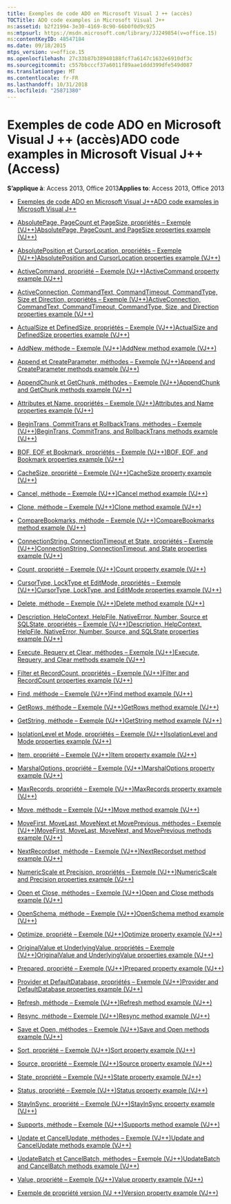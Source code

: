 ```yaml
---
title: Exemples de code ADO en Microsoft Visual J ++ (accès)
TOCTitle: ADO code examples in Microsoft Visual J++
ms:assetid: b2f21994-3e30-4169-8c90-66b0f0d9c925
ms:mtpsurl: https://msdn.microsoft.com/library/JJ249854(v=office.15)
ms:contentKeyID: 48547184
ms.date: 09/18/2015
mtps_version: v=office.15
ms.openlocfilehash: 27c33b87b38940188fcf7a6147c1632e6910df3c
ms.sourcegitcommit: c557bbcccf37a6011f89aae1ddd399dfe549d087
ms.translationtype: MT
ms.contentlocale: fr-FR
ms.lasthandoff: 10/31/2018
ms.locfileid: "25871380"
---
```

# <a name="ado-code-examples-in-microsoft-visual-j-access"></a><span data-ttu-id="5a270-102">Exemples de code ADO en Microsoft Visual J ++ (accès)</span><span class="sxs-lookup"><span data-stu-id="5a270-102">ADO code examples in Microsoft Visual J++ (Access)</span></span>


<span data-ttu-id="5a270-103">**S’applique à**: Access 2013, Office 2013</span><span class="sxs-lookup"><span data-stu-id="5a270-103">**Applies to**: Access 2013, Office 2013</span></span>

  - [<span data-ttu-id="5a270-104">Exemples de code ADO en Microsoft Visual J++</span><span class="sxs-lookup"><span data-stu-id="5a270-104">ADO code examples in Microsoft Visual J++</span></span>](ado-code-examples-in-microsoft-visual-j.md)

  - [<span data-ttu-id="5a270-105">AbsolutePage, PageCount et PageSize, propriétés – Exemple (VJ++)</span><span class="sxs-lookup"><span data-stu-id="5a270-105">AbsolutePage, PageCount, and PageSize properties example (VJ++)</span></span>](absolutepage-pagecount-and-pagesize-properties-example-vj.md)

  - [<span data-ttu-id="5a270-106">AbsolutePosition et CursorLocation, propriétés – Exemple (VJ++)</span><span class="sxs-lookup"><span data-stu-id="5a270-106">AbsolutePosition and CursorLocation properties example (VJ++)</span></span>](absoluteposition-and-cursorlocation-properties-example-vj.md)

  - [<span data-ttu-id="5a270-107">ActiveCommand, propriété – Exemple (VJ++)</span><span class="sxs-lookup"><span data-stu-id="5a270-107">ActiveCommand property example (VJ++)</span></span>](activecommand-property-example-vj.md)

  - [<span data-ttu-id="5a270-108">ActiveConnection, CommandText, CommandTimeout, CommandType, Size et Direction, propriétés – Exemple (VJ++)</span><span class="sxs-lookup"><span data-stu-id="5a270-108">ActiveConnection, CommandText, CommandTimeout, CommandType, Size, and Direction properties example (VJ++)</span></span>](activeconnection-commandtext-commandtimeout-commandtype-size-and-direction-properties-example-vj.md)

  - [<span data-ttu-id="5a270-109">ActualSize et DefinedSize, propriétés – Exemple (VJ++)</span><span class="sxs-lookup"><span data-stu-id="5a270-109">ActualSize and DefinedSize properties example (VJ++)</span></span>](actualsize-and-definedsize-properties-example-vj.md)

  - [<span data-ttu-id="5a270-110">AddNew, méthode – Exemple (VJ++)</span><span class="sxs-lookup"><span data-stu-id="5a270-110">AddNew method example (VJ++)</span></span>](addnew-method-example-vj.md)

  - [<span data-ttu-id="5a270-111">Append et CreateParameter, méthodes – Exemple (VJ++)</span><span class="sxs-lookup"><span data-stu-id="5a270-111">Append and CreateParameter methods example (VJ++)</span></span>](append-and-createparameter-methods-example-vj.md)

  - [<span data-ttu-id="5a270-112">AppendChunk et GetChunk, méthodes – Exemple (VJ++)</span><span class="sxs-lookup"><span data-stu-id="5a270-112">AppendChunk and GetChunk methods example (VJ++)</span></span>](appendchunk-and-getchunk-methods-example-vj.md)

  - [<span data-ttu-id="5a270-113">Attributes et Name, propriétés – Exemple (VJ++)</span><span class="sxs-lookup"><span data-stu-id="5a270-113">Attributes and Name properties example (VJ++)</span></span>](attributes-and-name-properties-example-vj.md)

  - [<span data-ttu-id="5a270-114">BeginTrans, CommitTrans et RollbackTrans, méthodes – Exemple (VJ++)</span><span class="sxs-lookup"><span data-stu-id="5a270-114">BeginTrans, CommitTrans, and RollbackTrans methods example (VJ++)</span></span>](begintrans-committrans-and-rollbacktrans-methods-example-vj.md)

  - [<span data-ttu-id="5a270-115">BOF, EOF et Bookmark, propriétés – Exemple (VJ++)</span><span class="sxs-lookup"><span data-stu-id="5a270-115">BOF, EOF, and Bookmark properties example (VJ++)</span></span>](bof-eof-and-bookmark-properties-example-vj.md)

  - [<span data-ttu-id="5a270-116">CacheSize, propriété – Exemple (VJ++)</span><span class="sxs-lookup"><span data-stu-id="5a270-116">CacheSize property example (VJ++)</span></span>](cachesize-property-example-vj.md)

  - [<span data-ttu-id="5a270-117">Cancel, méthode – Exemple (VJ++)</span><span class="sxs-lookup"><span data-stu-id="5a270-117">Cancel method example (VJ++)</span></span>](cancel-method-example-vj.md)

  - [<span data-ttu-id="5a270-118">Clone, méthode – Exemple (VJ++)</span><span class="sxs-lookup"><span data-stu-id="5a270-118">Clone method example (VJ++)</span></span>](clone-method-example-vj.md)

  - [<span data-ttu-id="5a270-119">CompareBookmarks, méthode – Exemple (VJ++)</span><span class="sxs-lookup"><span data-stu-id="5a270-119">CompareBookmarks method example (VJ++)</span></span>](comparebookmarks-method-example-vj.md)

  - [<span data-ttu-id="5a270-120">ConnectionString, ConnectionTimeout et State, propriétés – Exemple (VJ++)</span><span class="sxs-lookup"><span data-stu-id="5a270-120">ConnectionString, ConnectionTimeout, and State properties example (VJ++)</span></span>](connectionstring-connectiontimeout-and-state-properties-example-vj.md)

  - [<span data-ttu-id="5a270-121">Count, propriété – Exemple (VJ++)</span><span class="sxs-lookup"><span data-stu-id="5a270-121">Count property example (VJ++)</span></span>](count-property-example-vj.md)

  - [<span data-ttu-id="5a270-122">CursorType, LockType et EditMode, propriétés – Exemple (VJ++)</span><span class="sxs-lookup"><span data-stu-id="5a270-122">CursorType, LockType, and EditMode properties example (VJ++)</span></span>](cursortype-locktype-and-editmode-properties-example-vj.md)

  - [<span data-ttu-id="5a270-123">Delete, méthode – Exemple (VJ++)</span><span class="sxs-lookup"><span data-stu-id="5a270-123">Delete method example (VJ++)</span></span>](delete-method-example-vj.md)

  - [<span data-ttu-id="5a270-124">Description, HelpContext, HelpFile, NativeError, Number, Source et SQLState, propriétés – Exemple (VJ++)</span><span class="sxs-lookup"><span data-stu-id="5a270-124">Description, HelpContext, HelpFile, NativeError, Number, Source, and SQLState properties example (VJ++)</span></span>](description-helpcontext-helpfile-nativeerror-number-source-and-sqlstate-properties-example-vj.md)

  - [<span data-ttu-id="5a270-125">Execute, Requery et Clear, méthodes – Exemple (VJ++)</span><span class="sxs-lookup"><span data-stu-id="5a270-125">Execute, Requery, and Clear methods example (VJ++)</span></span>](execute-requery-and-clear-methods-example-vj.md)

  - [<span data-ttu-id="5a270-126">Filter et RecordCount, propriétés – Exemple (VJ++)</span><span class="sxs-lookup"><span data-stu-id="5a270-126">Filter and RecordCount properties example (VJ++)</span></span>](filter-and-recordcount-properties-example-vj.md)

  - [<span data-ttu-id="5a270-127">Find, méthode – Exemple (VJ++)</span><span class="sxs-lookup"><span data-stu-id="5a270-127">Find method example (VJ++)</span></span>](find-method-example-vj.md)

  - [<span data-ttu-id="5a270-128">GetRows, méthode – Exemple (VJ++)</span><span class="sxs-lookup"><span data-stu-id="5a270-128">GetRows method example (VJ++)</span></span>](getrows-method-example-vj.md)

  - [<span data-ttu-id="5a270-129">GetString, méthode – Exemple (VJ++)</span><span class="sxs-lookup"><span data-stu-id="5a270-129">GetString method example (VJ++)</span></span>](getstring-method-example-vj.md)

  - [<span data-ttu-id="5a270-130">IsolationLevel et Mode, propriétés – Exemple (VJ++)</span><span class="sxs-lookup"><span data-stu-id="5a270-130">IsolationLevel and Mode properties example (VJ++)</span></span>](isolationlevel-and-mode-properties-example-vj.md)

  - [<span data-ttu-id="5a270-131">Item, propriété – Exemple (VJ++)</span><span class="sxs-lookup"><span data-stu-id="5a270-131">Item property example (VJ++)</span></span>](item-property-example-vj.md)

  - [<span data-ttu-id="5a270-132">MarshalOptions, propriété – Exemple (VJ++)</span><span class="sxs-lookup"><span data-stu-id="5a270-132">MarshalOptions property example (VJ++)</span></span>](marshaloptions-property-example-vj.md)

  - [<span data-ttu-id="5a270-133">MaxRecords, propriété – Exemple (VJ++)</span><span class="sxs-lookup"><span data-stu-id="5a270-133">MaxRecords property example (VJ++)</span></span>](maxrecords-property-example-vj.md)

  - [<span data-ttu-id="5a270-134">Move, méthode – Exemple (VJ++)</span><span class="sxs-lookup"><span data-stu-id="5a270-134">Move method example (VJ++)</span></span>](move-method-example-vj.md)

  - [<span data-ttu-id="5a270-135">MoveFirst, MoveLast, MoveNext et MovePrevious, méthodes – Exemple (VJ++)</span><span class="sxs-lookup"><span data-stu-id="5a270-135">MoveFirst, MoveLast, MoveNext, and MovePrevious methods example (VJ++)</span></span>](movefirst-movelast-movenext-and-moveprevious-methods-example-vj.md)

  - [<span data-ttu-id="5a270-136">NextRecordset, méthode – Exemple (VJ++)</span><span class="sxs-lookup"><span data-stu-id="5a270-136">NextRecordset method example (VJ++)</span></span>](nextrecordset-method-example-vj.md)

  - [<span data-ttu-id="5a270-137">NumericScale et Precision, propriétés – Exemple (VJ++)</span><span class="sxs-lookup"><span data-stu-id="5a270-137">NumericScale and Precision properties example (VJ++)</span></span>](numericscale-and-precision-properties-example-vj.md)

  - [<span data-ttu-id="5a270-138">Open et Close, méthodes – Exemple (VJ++)</span><span class="sxs-lookup"><span data-stu-id="5a270-138">Open and Close methods example (VJ++)</span></span>](open-and-close-methods-example-vj.md)

  - [<span data-ttu-id="5a270-139">OpenSchema, méthode – Exemple (VJ++)</span><span class="sxs-lookup"><span data-stu-id="5a270-139">OpenSchema method example (VJ++)</span></span>](openschema-method-example-vj.md)

  - [<span data-ttu-id="5a270-140">Optimize, propriété – Exemple (VJ++)</span><span class="sxs-lookup"><span data-stu-id="5a270-140">Optimize property example (VJ++)</span></span>](optimize-property-example-vj.md)

  - [<span data-ttu-id="5a270-141">OriginalValue et UnderlyingValue, propriétés – Exemple (VJ++)</span><span class="sxs-lookup"><span data-stu-id="5a270-141">OriginalValue and UnderlyingValue properties example (VJ++)</span></span>](originalvalue-and-underlyingvalue-properties-example-vj.md)

  - [<span data-ttu-id="5a270-142">Prepared, propriété – Exemple (VJ++)</span><span class="sxs-lookup"><span data-stu-id="5a270-142">Prepared property example (VJ++)</span></span>](prepared-property-example-vj.md)

  - [<span data-ttu-id="5a270-143">Provider et DefaultDatabase, propriétés – Exemple (VJ++)</span><span class="sxs-lookup"><span data-stu-id="5a270-143">Provider and DefaultDatabase properties example (VJ++)</span></span>](provider-and-defaultdatabase-properties-example-vj.md)

  - [<span data-ttu-id="5a270-144">Refresh, méthode – Exemple (VJ++)</span><span class="sxs-lookup"><span data-stu-id="5a270-144">Refresh method example (VJ++)</span></span>](refresh-method-example-vj.md)

  - [<span data-ttu-id="5a270-145">Resync, méthode – Exemple (VJ++)</span><span class="sxs-lookup"><span data-stu-id="5a270-145">Resync method example (VJ++)</span></span>](resync-method-example-vj.md)

  - [<span data-ttu-id="5a270-146">Save et Open, méthodes – Exemple (VJ++)</span><span class="sxs-lookup"><span data-stu-id="5a270-146">Save and Open methods example (VJ++)</span></span>](save-and-open-methods-example-vj.md)

  - [<span data-ttu-id="5a270-147">Sort, propriété – Exemple (VJ++)</span><span class="sxs-lookup"><span data-stu-id="5a270-147">Sort property example (VJ++)</span></span>](sort-property-example-vj.md)

  - [<span data-ttu-id="5a270-148">Source, propriété – Exemple (VJ++)</span><span class="sxs-lookup"><span data-stu-id="5a270-148">Source property example (VJ++)</span></span>](source-property-example-vj.md)

  - [<span data-ttu-id="5a270-149">State, propriété – Exemple (VJ++)</span><span class="sxs-lookup"><span data-stu-id="5a270-149">State property example (VJ++)</span></span>](state-property-example-vj.md)

  - [<span data-ttu-id="5a270-150">Status, propriété – Exemple (VJ++)</span><span class="sxs-lookup"><span data-stu-id="5a270-150">Status property example (VJ++)</span></span>](status-property-example-vj.md)

  - [<span data-ttu-id="5a270-151">StayInSync, propriété – Exemple (VJ++)</span><span class="sxs-lookup"><span data-stu-id="5a270-151">StayInSync property example (VJ++)</span></span>](stayinsync-property-example-vj.md)

  - [<span data-ttu-id="5a270-152">Supports, méthode – Exemple (VJ++)</span><span class="sxs-lookup"><span data-stu-id="5a270-152">Supports method example (VJ++)</span></span>](supports-method-example-vj.md)

  - [<span data-ttu-id="5a270-153">Update et CancelUpdate, méthodes – Exemple (VJ++)</span><span class="sxs-lookup"><span data-stu-id="5a270-153">Update and CancelUpdate methods example (VJ++)</span></span>](update-and-cancelupdate-methods-example-vj.md)

  - [<span data-ttu-id="5a270-154">UpdateBatch et CancelBatch, méthodes – Exemple (VJ++)</span><span class="sxs-lookup"><span data-stu-id="5a270-154">UpdateBatch and CancelBatch methods example (VJ++)</span></span>](updatebatch-and-cancelbatch-methods-example-vj.md)

  - [<span data-ttu-id="5a270-155">Value, propriété – Exemple (VJ++)</span><span class="sxs-lookup"><span data-stu-id="5a270-155">Value property example (VJ++)</span></span>](value-property-example-vj.md)

  - [<span data-ttu-id="5a270-156">Exemple de propriété version (VJ ++)</span><span class="sxs-lookup"><span data-stu-id="5a270-156">Version property example (VJ++)</span></span>](version-property-example-vj.md)

